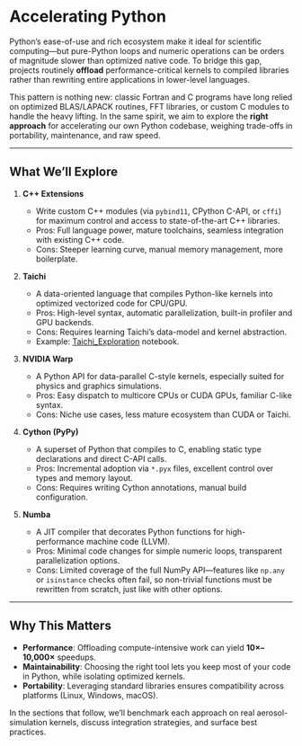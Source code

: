 # Accelerating Python

Python’s ease-of-use and rich ecosystem make it ideal for scientific computing—but pure-Python loops and numeric operations can be orders of magnitude slower than optimized native code. To bridge this gap, projects routinely **offload** performance-critical kernels to compiled libraries rather than rewriting entire applications in lower-level languages.  

This pattern is nothing new: classic Fortran and C programs have long relied on optimized BLAS/LAPACK routines, FFT libraries, or custom C modules to handle the heavy lifting. In the same spirit, we aim to explore the **right approach** for accelerating our own Python codebase, weighing trade-offs in portability, maintenance, and raw speed.

---

## What We’ll Explore

1. **C++ Extensions**  
   - Write custom C++ modules (via `pybind11`, CPython C-API, or `cffi`) for maximum control and access to state-of-the-art C++ libraries.  
   - Pros: Full language power, mature toolchains, seamless integration with existing C++ code.  
   - Cons: Steeper learning curve, manual memory management, more boilerplate.

2. **Taichi**  
   - A data-oriented language that compiles Python-like kernels into optimized vectorized code for CPU/GPU.  
   - Pros: High-level syntax, automatic parallelization, built-in profiler and GPU backends.  
   - Cons: Requires learning Taichi’s data-model and kernel abstraction.
   - Example: [Taichi_Exploration](Details/Taichi_Exploration.ipynb) notebook.

3. **NVIDIA Warp**  
   - A Python API for data-parallel C-style kernels, especially suited for physics and graphics simulations.  
   - Pros: Easy dispatch to multicore CPUs or CUDA GPUs, familiar C-like syntax.  
   - Cons: Niche use cases, less mature ecosystem than CUDA or Taichi.

4. **Cython (PyPy)**  
   - A superset of Python that compiles to C, enabling static type declarations and direct C-API calls.  
   - Pros: Incremental adoption via `*.pyx` files, excellent control over types and memory layout.  
   - Cons: Requires writing Cython annotations, manual build configuration.

5. **Numba**  
   - A JIT compiler that decorates Python functions for high-performance machine code (LLVM).  
   - Pros: Minimal code changes for simple numeric loops, transparent parallelization options.  
   - Cons: Limited coverage of the full NumPy API—features like `np.any` or `isinstance` checks often fail, so non-trivial functions must be rewritten from scratch, just like with other options.

---

## Why This Matters

- **Performance**: Offloading compute-intensive work can yield **10×–10,000×** speedups.  
- **Maintainability**: Choosing the right tool lets you keep most of your code in Python, while isolating optimized kernels.  
- **Portability**: Leveraging standard libraries ensures compatibility across platforms (Linux, Windows, macOS).  

In the sections that follow, we’ll benchmark each approach on real aerosol-simulation kernels, discuss integration strategies, and surface best practices.
